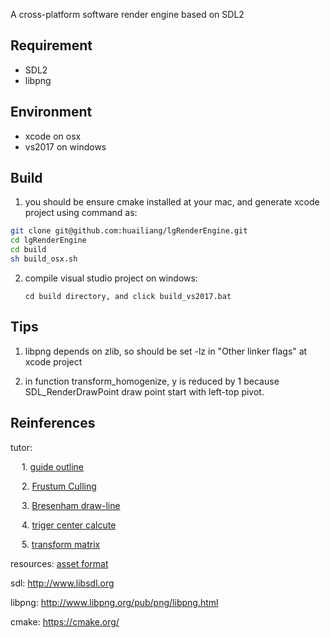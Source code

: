 
A cross-platform software render engine based on SDL2


## Requirement

- SDL2
- libpng


## Environment

- xcode on osx
- vs2017 on windows


## Build

1. you should be ensure cmake installed at your mac,  and generate xcode project using command as:

```bash
git clone git@github.com:huailiang/lgRenderEngine.git
cd lgRenderEngine
cd build
sh build_osx.sh
```

2. compile visual studio project on windows:

	`cd build directory, and click build_vs2017.bat`


## Tips

1. libpng depends on zlib, so should be set -lz in "Other linker flags" at xcode project

2. in function transform_homogenize, y is reduced by 1 because SDL_RenderDrawPoint draw point start with left-top pivot.


## Reinferences


tutor:	 

&emsp; 	1. [guide outline](/doc/readme.md)

&emsp;  2. [Frustum Culling](/doc/clip.md)

&emsp;  3. [Bresenham draw-line](/doc/Bresenham.md)

&emsp;  4. [triger center calcute](/doc/triger.md)

&emsp;  5. [transform matrix](/doc/transform.md)

resources: [asset format](/resources/readme.md)

sdl: http://www.libsdl.org

libpng: http://www.libpng.org/pub/png/libpng.html

cmake: https://cmake.org/
